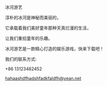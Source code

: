  冰河游艺
 
 
淳朴的冰河是神秘而美丽的，

它承载着我们美好童年那种天真烂漫的生活，

让我们重拾童年的乐趣。


冰河游艺是一款精心打造的娱乐游戏，快来下载吧！


我们的联系方式:

+86 13123482452

hahaashdfhadshfadkfaldfh@yean.net
